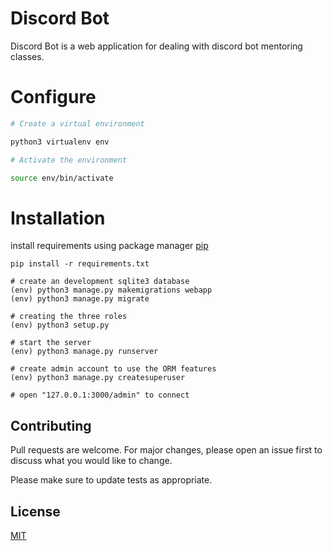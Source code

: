 # Discord Bot

Discord Bot is a web application for dealing with discord bot mentoring classes.


# Configure
```bash
# Create a virtual environment

python3 virtualenv env

# Activate the environment

source env/bin/activate
```
# Installation
install requirements using package manager [pip](https://pip.pypa.io/en/stable/)
```
pip install -r requirements.txt

# create an development sqlite3 database
(env) python3 manage.py makemigrations webapp
(env) python3 manage.py migrate

# creating the three roles
(env) python3 setup.py

# start the server
(env) python3 manage.py runserver

# create admin account to use the ORM features
(env) python3 manage.py createsuperuser

# open "127.0.0.1:3000/admin" to connect 
```

## Contributing
Pull requests are welcome. For major changes, please open an issue first to discuss what you would like to change.

Please make sure to update tests as appropriate.

## License
[MIT](https://choosealicense.com/licenses/mit/)